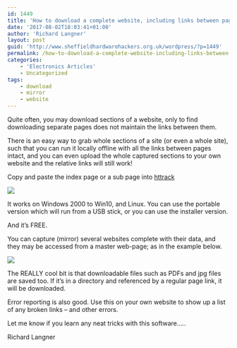 ```yaml
---
id: 1449
title: 'How to download a complete website, including links between pages.'
date: '2017-08-02T18:03:41+01:00'
author: 'Richard Langner'
layout: post
guid: 'http://www.sheffieldhardwarehackers.org.uk/wordpress/?p=1449'
permalink: /how-to-download-a-complete-website-including-links-between-pages/
categories:
    - 'Electronics Articles'
    - Uncategorized
tags:
    - download
    - mirror
    - website
---
```


Quite often, you may download sections of a website, only to find downloading separate pages does not maintain the links between them.

There is an easy way to grab whole sections of a site (or even a whole site), such that you can run it locally offline with all the links between pages intact, and you can even upload the whole captured sections to your own website and the relative links will still work!

Copy and paste the index page or a sub page into [httrack](https://www.httrack.com/)

[![](https://www.sheffieldhackspace.org.uk/wordpress/wp-content/uploads/2017/08/2017-08-02_httrack_homepage-300x265.png)](https://www.sheffieldhackspace.org.uk/wordpress/wp-content/uploads/2017/08/2017-08-02_httrack_homepage.png)

It works on Windows 2000 to Win10, and Linux. You can use the portable version which will run from a USB stick, or you can use the installer version.

And it’s FREE.

You can capture (mirror) several websites complete with their data, and they may be accessed from a master web-page; as in the example below.

[![](https://www.sheffieldhackspace.org.uk/wordpress/wp-content/uploads/2017/08/2017-08-02_httrack-260x300.png)](https://www.sheffieldhackspace.org.uk/wordpress/wp-content/uploads/2017/08/2017-08-02_httrack.png)

The REALLY cool bit is that downloadable files such as PDFs and jpg files are saved too. If it’s in a directory and referenced by a regular page link, it will be downloaded.

Error reporting is also good. Use this on your own website to show up a list of any broken links – and other errors.

Let me know if you learn any neat tricks with this software…..

Richard Langner
